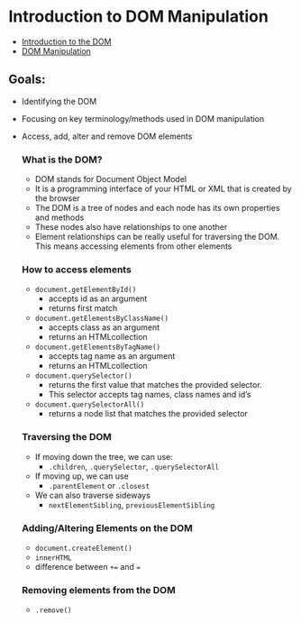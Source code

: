 # Introduction to DOM Manipulation

- [Introduction to the DOM](https://developer.mozilla.org/en-US/docs/Web/API/Document_Object_Model/Introduction)
- [DOM Manipulation](https://developer.mozilla.org/en-US/docs/Learn/JavaScript/Client-side_web_APIs/Manipulating_documents)

## Goals:
- Identifying the DOM 
- Focusing on key terminology/methods used in DOM manipulation 
- Access, add, alter and remove DOM elements

    ### What is the DOM?
    - DOM stands for Document Object Model
    - It is a programming interface of your HTML or XML that is created by the browser
    - The DOM is a tree of nodes and each node has its own properties and methods
    - These nodes also have relationships to one another
    - Element relationships can be really useful for traversing the DOM. This means accessing elements from other elements 

    ### How to access elements
    - `document.getElementById()` 
        - accepts id as an argument
        - returns first match 
    - `document.getElementsByClassName()` 
        - accepts class as an argument
        - returns an HTMLcollection 
    - `document.getElementsByTagName()`
        - accepts tag name as an argument
        - returns an HTMLcollection
    - `document.querySelector()`
        - returns the first value that matches the provided selector. 
        - This selector accepts tag names, class names and id’s
    - `document.querySelectorAll()` 
        - returns a node list that matches the provided selector

    ### Traversing the DOM
    - If moving down the tree, we can use:
        - `.children`, `.querySelector`, `.querySelectorAll`
    - If moving up, we can use
        - `.parentElement` or `.closest`
    - We can also traverse sideways
        - `nextElementSibling`, `previousElementSibling`

    ### Adding/Altering Elements on the DOM
    - `document.createElement()`
    - `innerHTML`
    - difference between `+=` and `=`

    ### Removing elements from the DOM
    - `.remove()`
